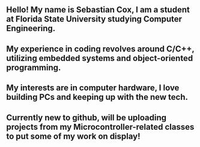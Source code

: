 ## Hello! My name is Sebastian Cox, I am a student at Florida State University studying Computer Engineering.
## My experience in coding revolves around C/C++, utilizing embedded systems and object-oriented programming.
## My interests are in computer hardware, I love building PCs and keeping up with the new tech.
## Currently new to github, will be uploading projects from my Microcontroller-related classes to put some of my work on display!
